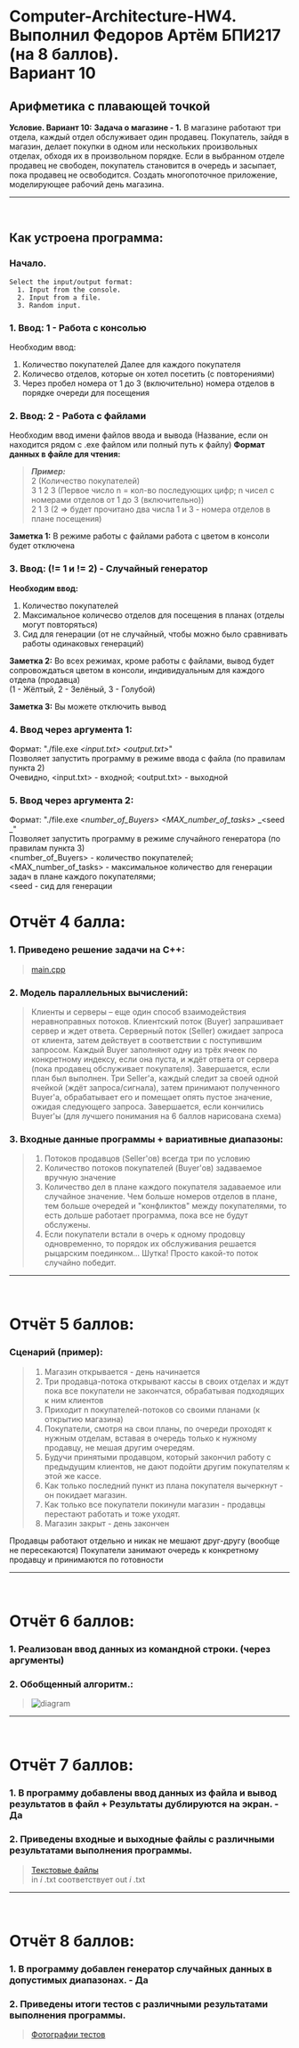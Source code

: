 # Computer-Architecture-HW4. <br/> Выполнил Федоров Артём БПИ217 (на 8 баллов). <br/> Вариант 10

## Арифметика с плавающей точкой <br/>

__Условие. Вариант 10:__
__Задача о магазине - 1.__
   В магазине работают три отдела, каждый отдел обслуживает один продавец.
   Покупатель, зайдя в магазин, делает покупки в одном или нескольких
   произвольных отделах, обходя их в произвольном порядке. Если в выбранном
   отделе продавец не свободен, покупатель становится в очередь и засыпает,
   пока продавец не освободится. Создать многопоточное приложение,
   моделирующее рабочий день магазина.

---- 
<br/>

## Как устроена программа:
### Начало.
```
Select the input/output format:
  1. Input from the console.
  2. Input from a file.
  3. Random input.
```
### 1. Ввод: 1 - __Работа с консолью__
Необходим ввод:
1) Количество покупателей
Далее для каждого покупателя
2) Количесво отделов, которые он хотел посетить (с повторениями)
3) Через пробел номера от 1 до 3 (включительно) номера отделов в порядке очереди для посещения
   
### 2. Ввод: 2 - __Работа с файлами__
Необходим ввод имени файлов ввода и вывода (Название, если он находится рядом с .exe файлом или полный путь к файлу)
__Формат данных в файле для чтения:__
> __*Пример:*__ <br/>
> 2   (Количество покупателей) <br/>
> 3 1 2 3   (Первое число n = кол-во последующих цифр; n чисел  с номерами отделов от 1 до 3 (включительно)) <br/>
> 2 1 3   (2 => будет прочитано два числа 1 и 3 - номера отделов в плане посещения) <br/>

__Заметка 1:__ 
В режиме работы с файлами работа с цветом в консоли будет отключена

### 3. Ввод: (!= 1 и != 2) - __Случайный генератор__
__Необходим ввод:__
1) Количество покупателей
2) Максимальное количесво отделов для посещения в планах (отделы могут повторяться)
3) Сид для генерации (от не случайный, чтобы можно было сравнивать работы одинаковых генераций)

__Заметка 2:__ 
Во всех режимах, кроме работы с файлами, вывод будет сопровождаться цветом в консоли, индивидуальным для каждого отдела (продавца)<br/> (1 - Жёлтый, 2 - Зелёный, 3 - Голубой)

__Заметка 3:__ 
Вы можете отключить вывод 

### 4. Ввод через аргумента 1:
Формат: "./file.exe _<input.txt>_ _<output.txt>_" <br/>
Позволяет запустить программу в режиме ввода с файла (по правилам пункта 2)<br/>
Очевидно, <input.txt> - входной; <output.txt> - выходной


### 5. Ввод через аргумента 2:
Формат: "./file.exe _<number_of_Buyers>_ _<MAX_number_of_tasks>_ _<seed _" <br/>
Позволяет запустить программу в режиме случайного генератора (по правилам пункта 3)<br/>
<number_of_Buyers> - количество покупателей; <br/>
<MAX_number_of_tasks> - максимальное количество для генерации задач в плане каждого покупателями; <br/>
<seed - сид для генерации

# Отчёт 4 балла:
### 1. Приведено решение задачи на C++:
> [main.cpp](https://github.com/ArtemFed/Computer-Architecture-HW4/blob/main/main.cpp)


### 2.  Модель параллельных вычислений:
> Клиенты и серверы – еще один способ взаимодействия неравноправных потоков. Клиентский поток (Buyer) запрашивает сервер и ждет ответа. Серверный поток (Seller) ожидает запроса от клиента, затем действует в соответствии с поступившим запросом. 
> Каждый Buyer заполняют одну из трёх ячеек по конкретному индексу, если она пуста, и ждёт ответа от сервера (пока продавец обслуживает покупателя). Завершается, если план был выполнен. 
> Три Seller'а, каждый следит за своей одной ячейкой (ждёт запроса/сигнала), затем принимают полученного Buyer'а, обрабатывает его и помещает опять пустое значение, ожидая следующего запроса. Завершается, если кончились Buyer'ы
(для лучшего понимания на 6 баллов нарисована схема)


### 3. Входные данные программы + вариативные диапазоны:
> 1. Потоков продавцов (Seller'ов) всегда три по условию
> 2. Количество потоков покупателей (Buyer'ов) задаваемое вручную значение
> 3. Количество дел в плане каждого покупателя задаваемое или случайное значение. Чем больше номеров отделов в плане, тем больше очередей и "конфликтов" между покупателями, то есть дольше работает программа, пока все не будут обслужены.
> 4. Если покупатели встали в очерь к одному продовцу одновременно, то порядок их обслуживания решается рыцарским поединком... Шутка! Просто какой-то поток случайно победит.


---- 
<br/>


# Отчёт 5 баллов:
### Сценарий (пример):
> 1. Магазин открывается - день начинается
> 2. Три продавца-потока открывают кассы в своих отделах и ждут пока все покупатели не закончатся, обрабатывая подходящих к ним клиентов
> 3. Приходит n покупателей-потоков со своими планами (к открытию магазина)
> 4. Покупатели, смотря на свои планы, по очереди проходят к нужным отделам, вставая в очередь только к нужному продавцу, не мешая другим очередям.
> 5. Будучи принятыми продавцом, который закончил работу с предыдущим клиентов, не дают подойти другим покупателям к этой же кассе.
> 6. Как только последний пункт из плана покупателя вычеркнут - он покидает магазин.
> 7. Как только все покупатели покинули магазин - продавцы перестают работать и тоже уходят.
> 8. Магазин закрыт - день закончен

Продавцы работают отдельно и никак не мешают друг-другу (вообще не пересекаются)
Покупатели занимают очередь к конкретному продавцу и принимаются по готовности

---- 
<br/>

# Отчёт 6 баллов:
### 1. Реализован ввод данных из командной строки. (через аргументы) <br/>

### 2. Обобщенный алгоритм.:
> ![diagram](https://user-images.githubusercontent.com/57373162/206895172-99d7d1cf-4154-4ce1-9efb-fffadf112cbd.png)

---- 
<br/>


# Отчёт 7 баллов:
### 1. В программу добавлены ввод данных из файла и вывод результатов в файл + Результаты дублируются на экран. - Да


### 2. Приведены входные и выходные файлы с различными результатами выполнения программы.
> [Текстовые файлы](https://github.com/ArtemFed/Computer-Architecture-HW4/tree/main/files) <br/>
in _i_ .txt соответствует out _i_ .txt

---- 
<br/>

# Отчёт 8 баллов:
### 1. В программу добавлен генератор случайных данных в допустимых диапазонах. - Да

### 2. Приведены итоги тестов с различными результатами выполнения программы.
> [Фотографии тестов](https://github.com/ArtemFed/Computer-Architecture-HW4/blob/main/files/Readme.md)
